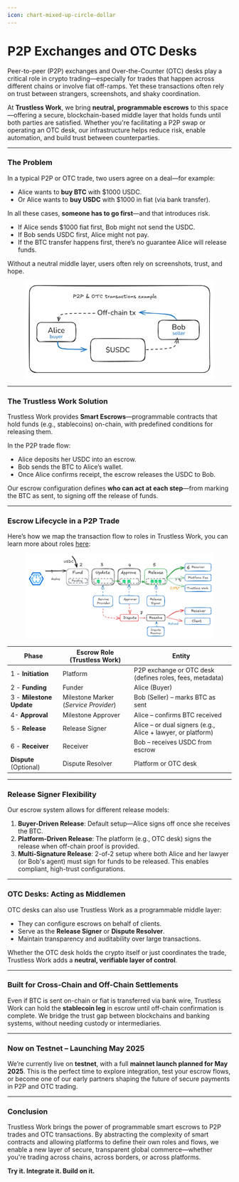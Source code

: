 ```yaml
---
icon: chart-mixed-up-circle-dollar
---
```


# P2P Exchanges and OTC Desks

Peer-to-peer (P2P) exchanges and Over-the-Counter (OTC) desks play a critical role in crypto trading—especially for trades that happen across different chains or involve fiat off-ramps. Yet these transactions often rely on trust between strangers, screenshots, and shaky coordination.

At **Trustless Work**, we bring **neutral, programmable escrows** to this space—offering a secure, blockchain-based middle layer that holds funds until both parties are satisfied. Whether you're facilitating a P2P swap or operating an OTC desk, our infrastructure helps reduce risk, enable automation, and build trust between counterparties.

***

### The Problem

In a typical P2P or OTC trade, two users agree on a deal—for example:

* Alice wants to **buy BTC** with $1000 USDC.
* Or Alice wants to **buy USDC** with $1000 in fiat (via bank transfer).

In all these cases, **someone has to go first**—and that introduces risk.

* If Alice sends $1000 fiat first, Bob might not send the USDC.
* If Bob sends USDC first, Alice might not pay.
* If the BTC transfer happens first, there’s no guarantee Alice will release funds.

Without a neutral middle layer, users often rely on screenshots, trust, and hope.

<figure><img src="../.gitbook/assets/image (22).png" alt=""><figcaption></figcaption></figure>

***

### The Trustless Work Solution

Trustless Work provides **Smart Escrows**—programmable contracts that hold funds (e.g., stablecoins) on-chain, with predefined conditions for releasing them.

In the P2P trade flow:

* Alice deposits her USDC into an escrow.
* Bob sends the BTC to Alice’s wallet.
* Once Alice confirms receipt, the escrow releases the USDC to Bob.

Our escrow configuration defines **who can act at each step**—from marking the BTC as sent, to signing off the release of funds.

***

### Escrow Lifecycle in a P2P Trade

Here’s how we map the transaction flow to roles in Trustless Work, you can learn more about roles [here](../smart-escrow-design/roles-in-trustless-work.md):

<figure><img src="../.gitbook/assets/image (24).png" alt=""><figcaption></figcaption></figure>

| **Phase**                | **Escrow Role (Trustless Work)**      | **Entity**                                                  |
| ------------------------ | ------------------------------------- | ----------------------------------------------------------- |
| 1 - **Initiation**       | Platform                              | P2P exchange or OTC desk (defines roles, fees, metadata)    |
| 2 - **Funding**          | Funder                                | Alice (Buyer)                                               |
| 3 - **Milestone Update** | Milestone Marker (_Service Provider_) | Bob (Seller) – marks BTC as sent                            |
| 4- **Approval**          | Milestone Approver                    | Alice – confirms BTC received                               |
| 5 - **Release**          | Release Signer                        | Alice – or dual signers (e.g., Alice + lawyer, or platform) |
| 6 - **Receiver**         | Receiver                              | Bob – receives USDC from escrow                             |
| **Dispute** (Optional)   | Dispute Resolver                      | Platform or OTC desk                                        |

***

### Release Signer Flexibility

Our escrow system allows for different release models:

1. **Buyer-Driven Release**: Default setup—Alice signs off once she receives the BTC.
2. **Platform-Driven Release**: The platform (e.g., OTC desk) signs the release when off-chain proof is provided.
3. **Multi-Signature Release**: 2-of-2 setup where both Alice and her lawyer (or Bob's agent) must sign for funds to be released. This enables compliant, high-trust configurations.

***

### OTC Desks: Acting as Middlemen

OTC desks can also use Trustless Work as a programmable middle layer:

* They can configure escrows on behalf of clients.
* Serve as the **Release Signer** or **Dispute Resolver**.
* Maintain transparency and auditability over large transactions.

Whether the OTC desk holds the crypto itself or just coordinates the trade, Trustless Work adds a **neutral, verifiable layer of control**.

***

### Built for Cross-Chain and Off-Chain Settlements

Even if BTC is sent on-chain or fiat is transferred via bank wire, Trustless Work can hold the **stablecoin leg** in escrow until off-chain confirmation is complete. We bridge the trust gap between blockchains and banking systems, without needing custody or intermediaries.

***

### Now on Testnet – Launching May 2025

We’re currently live on **testnet**, with a full **mainnet launch planned for May 2025**. This is the perfect time to explore integration, test your escrow flows, or become one of our early partners shaping the future of secure payments in P2P and OTC trading.

***

### Conclusion

Trustless Work brings the power of programmable smart escrows to P2P trades and OTC transactions. By abstracting the complexity of smart contracts and allowing platforms to define their own roles and flows, we enable a new layer of secure, transparent global commerce—whether you're trading across chains, across borders, or across platforms.

**Try it. Integrate it. Build on it.**
